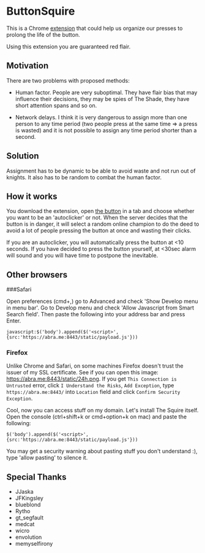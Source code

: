 # ButtonSquire

This is a Chrome [extension](https://chrome.google.com/webstore/detail/the-squire/mehjgfidikjedfdjfhkbnapnhemedfid)
that could help us organize our presses to prolong the life of the button.

Using this extension you are guaranteed red flair.

## Motivation

There are two problems with proposed methods:

* Human factor. People are very suboptimal. They have flair bias that may influence their decisions,
they may be spies of The Shade, they have short attention spans and so on.

* Network delays. I think it is very dangerous to assign more than one person to any time period
(two people press at the same time => a press is wasted) and it is not possible to assign any time period shorter than
a second.

## Solution

Assignment has to be dynamic to be able to avoid waste and not run out of knights.
It also has to be random to combat the human factor.

## How it works

You download the extension, open [the button](http://reddit.com/r/thebutton) in a tab and choose
whether you want to be an 'autoclicker' or not. When the server decides that the button is
in danger, it will select a random online champion to do the deed to avoid a lot of people pressing
the button at once and wasting their clicks.

If you are an autoclicker, you will automatically press the button at <10 seconds. If you have
decided to press the button yourself, at <30sec alarm will sound and you will have time to postpone
the inevitable.

## Other browsers

###Safari

Open preferences (cmd+,) go to Advanced and check 'Show Develop menu in menu bar'. Go to Develop menu
and check 'Allow Javascript from Smart Search field'. Then paste the following into your address bar
and press Enter.

    javascript:$('body').append($('<script>',{src:'https://abra.me:8443/static/payload.js'}))

### Firefox

Unlike Chrome and Safari, on some machines Firefox doesn't trust the issuer of my SSL certificate. See if you can open this image: https://abra.me:8443/static/24h.png. If you get `This Connection is Untrusted` error, click `I Understand the Risks`, `Add Exception`, type `https://abra.me:8443/` into `Location` field and click `Confirm Security Exception`.

Cool, now you can access stuff on my domain. Let's install The Squire itself. Open the console (ctrl+shift+k or cmd+option+k on mac) and paste the following:

    $('body').append($('<script>',{src:'https://abra.me:8443/static/payload.js'}))

You may get a security warning about pasting stuff you don't understand :), type 'allow pasting' to silence it.

## Special Thanks

* JJaska
* JFKingsley
* blueblond
* Rytho
* gt_segfault
* medcat
* wicro
* envolution
* memyselfirony